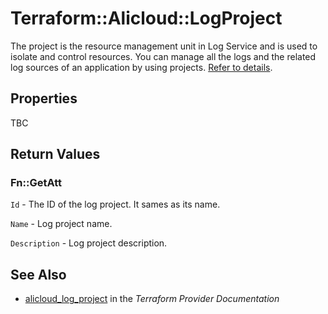 # Terraform::Alicloud::LogProject

The project is the resource management unit in Log Service and is used to isolate and control resources.
You can manage all the logs and the related log sources of an application by using projects. [Refer to details](https://www.alibabacloud.com/help/doc-detail/48873.htm).

## Properties

TBC

## Return Values

### Fn::GetAtt

`Id` - The ID of the log project. It sames as its name.

`Name` - Log project name.

`Description` - Log project description.

## See Also

* [alicloud_log_project](https://www.terraform.io/docs/providers/alicloud/r/log_project.html) in the _Terraform Provider Documentation_